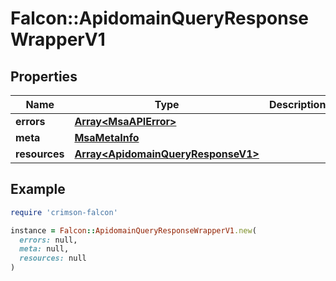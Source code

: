 # Falcon::ApidomainQueryResponseWrapperV1

## Properties

| Name | Type | Description | Notes |
| ---- | ---- | ----------- | ----- |
| **errors** | [**Array&lt;MsaAPIError&gt;**](MsaAPIError.md) |  |  |
| **meta** | [**MsaMetaInfo**](MsaMetaInfo.md) |  |  |
| **resources** | [**Array&lt;ApidomainQueryResponseV1&gt;**](ApidomainQueryResponseV1.md) |  |  |

## Example

```ruby
require 'crimson-falcon'

instance = Falcon::ApidomainQueryResponseWrapperV1.new(
  errors: null,
  meta: null,
  resources: null
)
```

